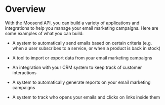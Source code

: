 # Overview

With the Moosend API, you can build a variety of applications and integrations to help you manage your email marketing campaigns. Here are some examples of what you can build:

- A system to automatically send emails based on certain criteria (e.g. when a user subscribes to a service, or when a product is back in stock)

- A tool to import or export data from your email marketing campaigns

- An integration with your CRM system to keep track of customer interactions

- A system to automatically generate reports on your email marketing campaigns

- A system to track who opens your emails and clicks on links inside them

